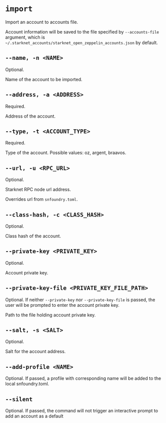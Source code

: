 # `import`
Import an account to accounts file.

Account information will be saved to the file specified by `--accounts-file` argument,
which is `~/.starknet_accounts/starknet_open_zeppelin_accounts.json` by default.

## `--name, -n <NAME>`
Optional.

Name of the account to be imported.

## `--address, -a <ADDRESS>`
Required.

Address of the account.

## `--type, -t <ACCOUNT_TYPE>`
Required.

Type of the account. Possible values: oz, argent, braavos.

## `--url, -u <RPC_URL>`
Optional.

Starknet RPC node url address.

Overrides url from `snfoundry.toml`.

## `--class-hash, -c <CLASS_HASH>`
Optional.

Class hash of the account.

## `--private-key <PRIVATE_KEY>`
Optional.

Account private key.

## `--private-key-file <PRIVATE_KEY_FILE_PATH>`
Optional. If neither `--private-key` nor `--private-key-file` is passed, the user will be prompted to enter the account private key.

Path to the file holding account private key.

## `--salt, -s <SALT>`
Optional.

Salt for the account address.

## `--add-profile <NAME>`
Optional.
If passed, a profile with corresponding name will be added to the local snfoundry.toml.

## `--silent`
Optional.
If passed, the command will not trigger an interactive prompt to add an account as a default
